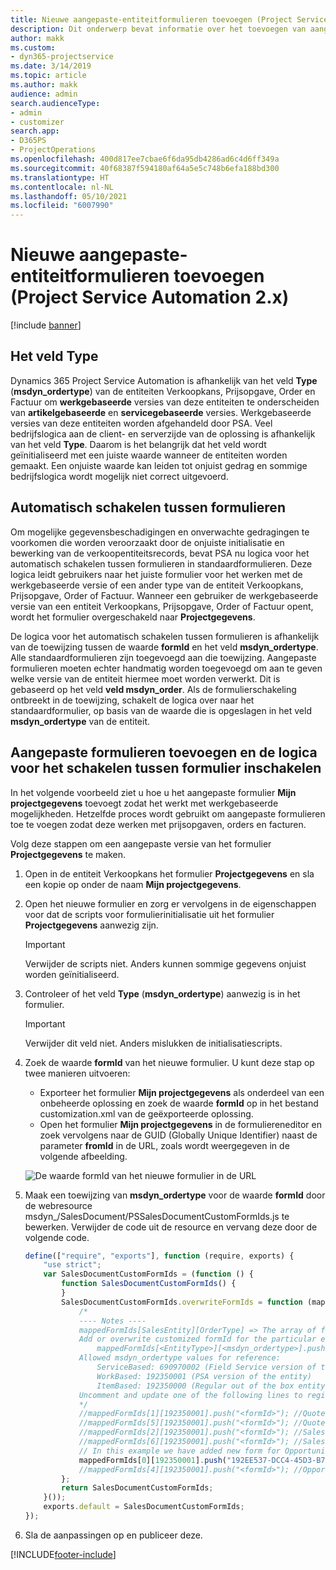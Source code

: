 ```yaml
---
title: Nieuwe aangepaste-entiteitformulieren toevoegen (Project Service Automation 2.x)
description: Dit onderwerp bevat informatie over het toevoegen van aangepaste-entiteitformulieren voor verkoopkansen, prijsopgaven, orders of facturen in Dynamics 365 Project Service Automation 2.x.
author: makk
ms.custom:
- dyn365-projectservice
ms.date: 3/14/2019
ms.topic: article
ms.author: makk
audience: admin
search.audienceType:
- admin
- customizer
search.app:
- D365PS
- ProjectOperations
ms.openlocfilehash: 400d817ee7cbae6f6da95db4286ad6c4d6ff349a
ms.sourcegitcommit: 40f68387f594180af64a5e5c748b6efa188bd300
ms.translationtype: HT
ms.contentlocale: nl-NL
ms.lasthandoff: 05/10/2021
ms.locfileid: "6007990"
---
```

# <a name="add-new-custom-entity-forms-project-service-automation-2x"></a>Nieuwe aangepaste-entiteitformulieren toevoegen (Project Service Automation 2.x)

[!include [banner](../../includes/psa-now-project-operations.md)]

## <a name="type-field"></a>Het veld Type 

Dynamics 365 Project Service Automation is afhankelijk van het veld **Type** (**msdyn\_ordertype**) van de entiteiten Verkoopkans, Prijsopgave, Order en Factuur om **werkgebaseerde** versies van deze entiteiten te onderscheiden van **artikelgebaseerde** en **servicegebaseerde** versies. Werkgebaseerde versies van deze entiteiten worden afgehandeld door PSA. Veel bedrijfslogica aan de client- en serverzijde van de oplossing is afhankelijk van het veld **Type**. Daarom is het belangrijk dat het veld wordt geïnitialiseerd met een juiste waarde wanneer de entiteiten worden gemaakt. Een onjuiste waarde kan leiden tot onjuist gedrag en sommige bedrijfslogica wordt mogelijk niet correct uitgevoerd.

## <a name="automatic-form-switching"></a>Automatisch schakelen tussen formulieren

Om mogelijke gegevensbeschadigingen en onverwachte gedragingen te voorkomen die worden veroorzaakt door de onjuiste initialisatie en bewerking van de verkoopentiteitsrecords, bevat PSA nu logica voor het automatisch schakelen tussen formulieren in standaardformulieren. Deze logica leidt gebruikers naar het juiste formulier voor het werken met de werkgebaseerde versie of een ander type van de entiteit Verkoopkans, Prijsopgave, Order of Factuur. Wanneer een gebruiker de werkgebaseerde versie van een entiteit Verkoopkans, Prijsopgave, Order of Factuur opent, wordt het formulier overgeschakeld naar **Projectgegevens**.

De logica voor het automatisch schakelen tussen formulieren is afhankelijk van de toewijzing tussen de waarde **formId** en het veld **msdyn\_ordertype**. Alle standaardformulieren zijn toegevoegd aan die toewijzing. Aangepaste formulieren moeten echter handmatig worden toegevoegd om aan te geven welke versie van de entiteit hiermee moet worden verwerkt. Dit is gebaseerd op het veld **veld msdyn\_order**. Als de formulierschakeling ontbreekt in de toewijzing, schakelt de logica over naar het standaardformulier, op basis van de waarde die is opgeslagen in het veld **msdyn\_ordertype** van de entiteit.

## <a name="add-custom-forms-and-turn-on-the-form-switching-logic"></a>Aangepaste formulieren toevoegen en de logica voor het schakelen tussen formulier inschakelen

In het volgende voorbeeld ziet u hoe u het aangepaste formulier **Mijn projectgegevens** toevoegt zodat het werkt met werkgebaseerde mogelijkheden. Hetzelfde proces wordt gebruikt om aangepaste formulieren toe te voegen zodat deze werken met prijsopgaven, orders en facturen.

Volg deze stappen om een aangepaste versie van het formulier **Projectgegevens** te maken.

1. Open in de entiteit Verkoopkans het formulier **Projectgegevens** en sla een kopie op onder de naam **Mijn projectgegevens**.
2. Open het nieuwe formulier en zorg er vervolgens in de eigenschappen voor dat de scripts voor formulierinitialisatie uit het formulier **Projectgegevens** aanwezig zijn. 

    > [!IMPORTANT]
    > Verwijder de scripts niet. Anders kunnen sommige gegevens onjuist worden geïnitialiseerd.

3. Controleer of het veld **Type** (**msdyn\_ordertype**) aanwezig is in het formulier. 

    > [!IMPORTANT]
    > Verwijder dit veld niet. Anders mislukken de initialisatiescripts.

4. Zoek de waarde **formId** van het nieuwe formulier. U kunt deze stap op twee manieren uitvoeren:

    - Exporteer het formulier **Mijn projectgegevens** als onderdeel van een onbeheerde oplossing en zoek de waarde **formId** op in het bestand customization.xml van de geëxporteerde oplossing.
    - Open het formulier **Mijn projectgegevens** in de formuliereneditor en zoek vervolgens naar de GUID (Globally Unique Identifier) naast de parameter **fromId** in de URL, zoals wordt weergegeven in de volgende afbeelding.

    ![De waarde formId van het nieuwe formulier in de URL](media/how-to-add-custom-forms-in-v2.0.png)

5. Maak een toewijzing van **msdyn\_ordertype** voor de waarde **formId** door de webresource msdyn\_/SalesDocument/PSSalesDocumentCustomFormIds.js te bewerken. Verwijder de code uit de resource en vervang deze door de volgende code.

    ```javascript
    define(["require", "exports"], function (require, exports) {
        "use strict";
        var SalesDocumentCustomFormIds = (function () {
            function SalesDocumentCustomFormIds() {
            }
            SalesDocumentCustomFormIds.overwriteFormIds = function (mappedFormIds) {
                /*
                ---- Notes ----
                mappedFormIds[SalesEntity][OrderType] => The array of forms IDs that support particular entity and order type
                Add or overwrite customized formId for the particular entity and order type by calling:
                    mappedFormIds[<EntityType>][<msdyn_ordertype>].push("<formId>");
                Allowed msdyn_ordertype values for reference:
                    ServiceBased: 690970002 (Field Service version of the entity)
                    WorkBased: 192350001 (PSA version of the entity)
                    ItemBased: 192350000 (Regular out of the box entity)
                Uncomment and update one of the following lines to register custom PSA form for required entity:
                */      
                //mappedFormIds[1][192350001].push("<formId>"); //Quote
                //mappedFormIds[5][192350001].push("<formId>"); //Quote Line
                //mappedFormIds[2][192350001].push("<formId>"); //Sales Order
                //mappedFormIds[6][192350001].push("<formId>"); //Sales Order Line
                // In this example we have added new form for Opportunity
                mappedFormIds[0][192350001].push("192EE537-DCC4-45D3-B7AF-EA694B9113D2"); //Opportunity
                //mappedFormIds[4][192350001].push("<formId>"); //Opportunity Line
            };
            return SalesDocumentCustomFormIds;
        }());
        exports.default = SalesDocumentCustomFormIds;
    });
    ```

6. Sla de aanpassingen op en publiceer deze.


[!INCLUDE[footer-include](../../includes/footer-banner.md)]
